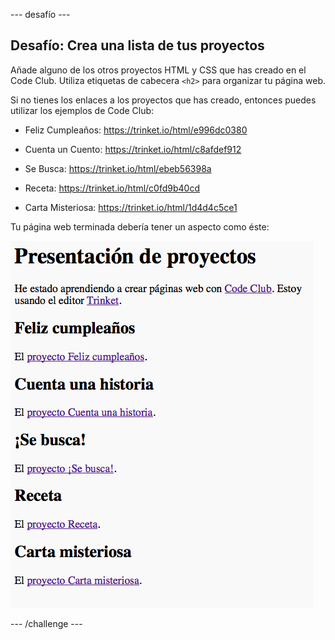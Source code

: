 \--- desafío \---

## Desafío: Crea una lista de tus proyectos

Añade alguno de los otros proyectos HTML y CSS que has creado en el Code Club. Utiliza etiquetas de cabecera `<h2>` para organizar tu página web.

Si no tienes los enlaces a los proyectos que has creado, entonces puedes utilizar los ejemplos de Code Club:

+ Feliz Cumpleaños: <https://trinket.io/html/e996dc0380>

+ Cuenta un Cuento: <https://trinket.io/html/c8afdef912>

+ Se Busca: <https://trinket.io/html/ebeb56398a>

+ Receta: <https://trinket.io/html/c0fd9b40cd>

+ Carta Misteriosa: <https://trinket.io/html/1d4d4c5ce1>

Tu página web terminada debería tener un aspecto como éste:

![captura de pantalla](images/showcase-h2-projects.png)

\--- /challenge \---